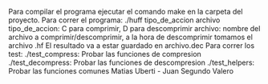Para compilar el programa ejecutar el comando make en la carpeta del proyecto.
Para correr el programa:
    ./huff tipo_de_accion archivo
    tipo_de_accion: C para comprimir, D para descomprimir
    archivo: nombre del archivo a comprimir/descomprimir, a la hora de descomprimir tomamos el archivo .hf
    El resultado va a estar guardado en archivo.dec
Para correr los test:
    ./test_compress: Probar las funciones de compresion
    ./test_decompress: Probar las funciones de descompresion
    ./test_helpers: Probar las funciones comunes
Matias Uberti - Juan Segundo Valero